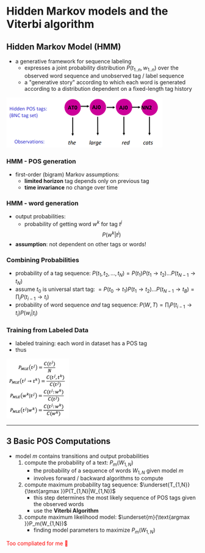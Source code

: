 # Hidden Markov models and the Viterbi algorithm

## Hidden Markov Model (HMM)

- a generative framework for sequence labeling
  - expresses a joint probability distribution $P(t_{1..n},w_{1..n})$ over the observed word sequence and unobserved tag / label sequence
  - a "generative story" according to which each word is generated according to a distribution dependent on a fixed-length tag history 

<img src="images/image-20231205133131225.png" alt="image-20231205133131225" style="zoom:50%;" />

### HMM - POS generation

- first-order (bigram) Markov assumptions:
  - **limited horizon** tag depends only on previous tag
  - **time invariance** no change over time

###  HMM - word generation

- output probabilities:
  - probability of getting word $w^k$ for tag $t^j$
    $$
    P(w^k|t^j)
    $$
- **assumption**: not dependent on other tags or words!

### Combining Probabilities

- probability of a tag sequence: $P(t_1,t_2,...,t_N) = P(t_1)P(t_1 \rightarrow t_2)...P(t_{N-1} \rightarrow t_N)$
- assume $t_0$ is universal start tag: $=P(t_0 \rightarrow t_1)P(t_1 \rightarrow t_2)...P(t_{N-1} \rightarrow t_B) = \prod_i P(t_{i-1}\rightarrow t_i)$
- probability of word sequence *and* tag sequence: $P(W,T) =  \prod_i P(t_{i-1}\rightarrow t_i)P(w_i|t_i)$

### Training from Labeled Data

- labeled training: each word in dataset has a POS tag
- thus

<img src="images/image-20231205140330198.png" alt="image-20231205140330198" style="zoom:50%;" />

---

## 3 Basic POS Computations

- model *m* contains transitions and output probabilities
  1. compute the probability of a text: $P_m(W_{1,N})$
     - the probability of a sequence of words $W_{1,N}$ given model $m$
     - involves forward / backward algorithms to compute
  2. compute maximum probability tag sequence: $\underset{T_{1,N}}{\text{argmax }}P(T_{1,N}|W_{1,N})$
     - this step determines the most likely sequence of POS tags given the observed words
     - use the **Viterbi Algorithm**
  3. compute maximum likelihood model: $\underset{m}{\text{argmax }}P_m(W_{1,N})$
     - finding model parameters to maximize $P_m(W_{1,N})$

<span style="color:red">Too compliated for me 🥲</span>


